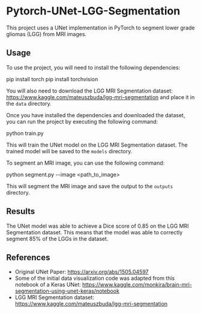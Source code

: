 
# Pytorch-UNet-LGG-Segmentation
This project uses a UNet implementation in PyTorch to segment lower grade gliomas (LGG) from MRI images.

## Usage
To use the project, you will need to install the following dependencies:


pip install torch
pip install torchvision


You will also need to download the LGG MRI Segmentation dataset: https://www.kaggle.com/mateuszbuda/lgg-mri-segmentation and place it in the `data` directory.

Once you have installed the dependencies and downloaded the dataset, you can run the project by executing the following command:


python train.py


This will train the UNet model on the LGG MRI Segmentation dataset. The trained model will be saved to the `models` directory.

To segment an MRI image, you can use the following command:


python segment.py --image <path_to_image>


This will segment the MRI image and save the output to the `outputs` directory.

## Results
The UNet model was able to achieve a Dice score of 0.85 on the LGG MRI Segmentation dataset. This means that the model was able to correctly segment 85% of the LGGs in the dataset.

## References
* Original UNet Paper: https://arxiv.org/abs/1505.04597
* Some of the initial data visualization code was adapted from this notebook of a Keras UNet: https://www.kaggle.com/monkira/brain-mri-segmentation-using-unet-keras/notebook
* LGG MRI Segmentation dataset: https://www.kaggle.com/mateuszbuda/lgg-mri-segmentation
